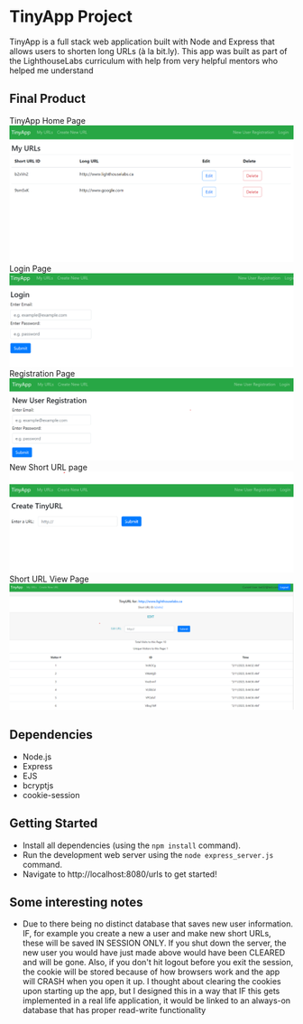 # TinyApp Project

TinyApp is a full stack web application built with Node and Express that allows users to shorten long URLs (à la bit.ly).
This app was built as part of the LighthouseLabs curriculum with help from very helpful mentors who helped me understand 

## Final Product
TinyApp Home Page
!["TinyApp Home Page!"](./screenshots/homePage.png)
Login Page
!["Login page!"](./screenshots/login.png)
Registration Page
!["Registration page!"](./screenshots/regPage.png)
New Short URL page
!["New Short URL page!"](./screenshots/newURL.png)
Short URL View Page
!["Short URL view page!"](./screenshots/urlView.png)

## Dependencies

- Node.js
- Express
- EJS
- bcryptjs
- cookie-session

## Getting Started

- Install all dependencies (using the `npm install` command).
- Run the development web server using the `node express_server.js` command.
- Navigate to http://localhost:8080/urls to get started!

## Some interesting notes

- Due to there being no distinct database that saves new user information. IF, for example you create a new a user and make new short URLs, these will be saved IN SESSION ONLY.
  If you shut down the server, the new user you would have just made above would have been CLEARED and will be gone. Also, if you don't hit logout before you exit the session, the cookie will be stored because of how browsers work and the app will CRASH when you open it up. I thought about clearing the cookies upon starting up the app, but I designed this in a way that IF this gets implemented in a real life application, it would be linked to an always-on database that has proper read-write functionality